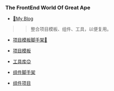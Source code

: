 ### The FrontEnd World Of Great Ape

- [🎉My Blog](https://muzhidong.github.io)

<!--
- My WeChat Official Account
  
  ![微信公众号](./wechatOfficialAccount.png)
-->

>>整合项目模板、组件、工具，以便复用。

- [项目模板脚手架👏](https://github.com/muzhidong/pj-cli)

- [项目模板](https://github.com/muzhidong/pj-templates)

- [工具库😊](https://github.com/muzhidong/util)

- [组件脚手架](https://github.com/muzhidong/component-cli)

- [组件项目](https://github.com/muzhidong/lib-components)
